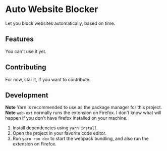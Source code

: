 # Auto Website Blocker

Let you block websites automatically, based on time.

## Features

You can't use it yet.

## Contributing

For now, star it, if you want to contribute.

## Development

**Note** Yarn is recommended to use as the package manager for this project.
**Note** `web-ext` normally runs the extension on Firefox. I don't know what will happen if you don't have firefox installed on your machine.

1. Install dependencies using `yarn install`
2. Open the project in your favorite code editor.
3. Run `yarn run dev` to start the webpack bundling, and also run the extension on Firefox.